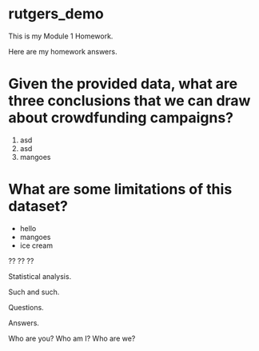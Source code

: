 # rutgers_demo

This is my Module 1 Homework.


Here are my homework answers.

# Given the provided data, what are three conclusions that we can draw about crowdfunding campaigns?
1. asd
2. asd
3. mangoes

# What are some limitations of this dataset?

- hello
- mangoes
- ice cream



?? ??
??


Statistical analysis.

Such and such.

Questions.

Answers.

Who are you?
Who am I?
Who are we?
